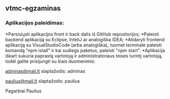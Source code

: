 ## vtmc-egzaminas

### Aplikacijos paleidimas:
*Parsisiųsti aplikacijos front ir back dalis iš GitHub repositorijos;
*Paleisti backend aplikaciją su Eclipse, InteliJ ar analogiška IDEA;
*Atidaryti frontend aplikaciją su VisualStudioCode (arba analogiška), tuomet terminale paleisti komandą "npm istall" ir kai sudiegs paketus, paleisti "npm start".
*Aplikacija iškart sukuria paprastą vartotoją ir administratoriaus teises turintį vartotoją, todėl galite prisijungti su šiais duomenimis:

adminas@mail.lt
slaptažodis: adminas

paulius@mail.lt
slaptažodis: paulius

Pagarbiai
Paulius
